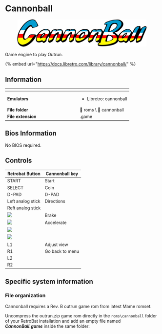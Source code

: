 # Cannonball

<div align="left">

<figure><img src="https://raw.githubusercontent.com/fabricecaruso/es-theme-carbon/5b2195d8cce1b44a6aadc2a43c341e7511d4b48f/art/logos/cannonball.svg" alt=""><figcaption></figcaption></figure>

</div>

Game engine to play Outrun.

{% embed url="https://docs.libretro.com/library/cannonball/" %}

## Information

<table data-header-hidden><thead><tr><th width="224"></th><th></th></tr></thead><tbody><tr><td><strong>Emulators</strong></td><td><ul><li>Libretro: cannonball</li></ul></td></tr><tr><td><strong>File folder</strong></td><td><span data-gb-custom-inline data-tag="emoji" data-code="1f4c2">📂</span> roms \ <span data-gb-custom-inline data-tag="emoji" data-code="1f4c2">📂</span> cannonball</td></tr><tr><td><strong>File extension</strong></td><td>.game</td></tr></tbody></table>

## Bios Information

No BIOS required.

## Controls

| Retrobat Button                                      | Cannonball key  |
| ---------------------------------------------------- | --------------- |
| START                                                | Start           |
| SELECT                                               | Coin            |
| D-PAD                                                | D-PAD           |
| Left analog stick                                    | Directions      |
| Reft analog stick                                    |                 |
| ![](<../../../../en/.gitbook/assets/image (45).png>) | Brake           |
| ![](<../../../../en/.gitbook/assets/image (27).png>) | Accelerate      |
| ![](<../../../../en/.gitbook/assets/image (13).png>) |                 |
| ![](<../../../../en/.gitbook/assets/image (47).png>) |                 |
| L1                                                   | Adjust view     |
| R1                                                   | Go back to menu |
| L2                                                   |                 |
| R2                                                   |                 |

## Specific system information

### File organization

Cannonball requires a Rev. B outrun game rom from latest Mame romset.

Uncompress the outrun.zip game rom directly in the `roms\cannonball` folder of your RetroBat installation and add an empty file named _**CannonBall.game**_ inside the same folder:

<div align="left">

<figure><img src="https://i.imgur.com/vGBwlYm.png" alt=""><figcaption></figcaption></figure>

</div>
